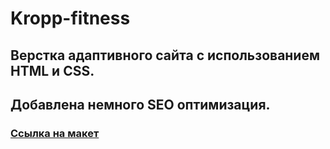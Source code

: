 # Kropp-fitness

## Верстка адаптивного сайта с использованием HTML и CSS.

## Добавлена немного SEO оптимизация.

### [Ссылка на макет](https://www.figma.com/design/m3lT3GF4mUgEBaU3qysyeu/10%2B-Free-Web-UI-designs-(Community)?node-id=0-1&t=nCYt4MXYS9SECFJP-0)

